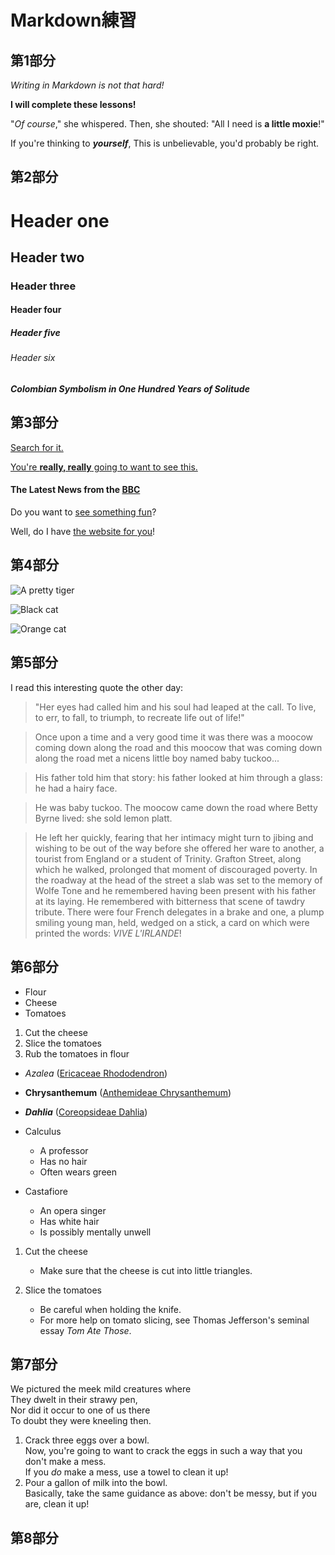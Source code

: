 # Markdown練習

## 第1部分
_Writing in Markdown is not that hard!_

**I will complete these lessons!**

"_Of course_," she whispered. Then, she shouted: "All I need is **a little moxie**!"

If you're thinking to **_yourself_**, This is unbelievable, you'd probably be right.


## 第2部分

# Header one
## Header two
### Header three
#### Header four
##### Header five
###### Header six

#### _Colombian Symbolism in One Hundred Years of Solitude_

## 第3部分

[Search for it.](www.google.com)

[You're **really, really** going to want to see this.](www.dailykitten.com)

#### The Latest News from the [BBC](www.bbc.com/news)

Do you want to [see something fun](www.zombo.com)?

Well, do I have [the website for you](www.stumbleupon.com)!


## 第4部分

![A pretty tiger](https://upload.wikimedia.org/wikipedia/commons/5/56/Tiger.50.jpg)

![Black cat][Black]

[Black]:https://upload.wikimedia.org/wikipedia/commons/a/a3/81_INF_DIV_SSI.jpg

![Orange cat][Orange]

[Orange]:http://icons.iconarchive.com/icons/google/noto-emoji-animals-nature/256/22221-cat-icon.png

## 第5部分

I read this interesting quote the other day:

>"Her eyes had called him and his soul had leaped at the call. To live, to err, to fall, to triumph, to recreate life out of life!"

>Once upon a time and a very good time it was there was a moocow coming down along the road and this moocow that was coming down along the road met a nicens little boy named baby tuckoo...

>His father told him that story: his father looked at him through a glass: he had a hairy face.

>He was baby tuckoo. The moocow came down the road where Betty Byrne lived: she sold lemon platt.

>He left her quickly, fearing that her intimacy might turn to jibing and wishing to be out of the way before she offered her ware to another, a tourist from England or a student of Trinity. Grafton Street, along which he walked, prolonged that moment of discouraged poverty. In the roadway at the head of the street a slab was set to the memory of Wolfe Tone and he remembered having been present with his father at its laying. He remembered with bitterness that scene of tawdry tribute. There were four French delegates in a brake and one, a plump smiling young man, held, wedged on a stick, a card on which were printed the words: _VIVE L'IRLANDE_!


## 第6部分

* Flour
* Cheese
* Tomatoes

1. Cut the cheese
2. Slice the tomatoes
3. Rub the tomatoes in flour

* _Azalea_ ([Ericaceae Rhododendron](https://en.wikipedia.org/wiki/Rhododendron))
* **Chrysanthemum** ([Anthemideae Chrysanthemum](https://en.wikipedia.org/wiki/Anthemideae))
* _**Dahlia**_ ([Coreopsideae Dahlia](https://en.wikipedia.org/wiki/Coreopsideae))

* Calculus
  * A professor
  * Has no hair
  * Often wears green
* Castafiore
  * An opera singer
  * Has white hair
  * Is possibly mentally unwell

1. Cut the cheese
   * Make sure that the cheese is cut into little triangles.

2. Slice the tomatoes
   * Be careful when holding the knife.
   * For more help on tomato slicing, see Thomas Jefferson's seminal essay _Tom Ate Those_.

## 第7部分

We pictured the meek mild creatures where  
They dwelt in their strawy pen,  
Nor did it occur to one of us there  
To doubt they were kneeling then.  

1. Crack three eggs over a bowl.  
Now, you're going to want to crack the eggs in such a way that you don't make a mess.  
If you _do_ make a mess, use a towel to clean it up!  
2. Pour a gallon of milk into the bowl.  
Basically, take the same guidance as above: don't be messy, but if you are, clean it up!


## 第8部分